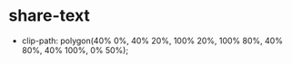 # share-text

- clip-path: polygon(40% 0%, 40% 20%, 100% 20%, 100% 80%, 40% 80%, 40% 100%, 0% 50%);
